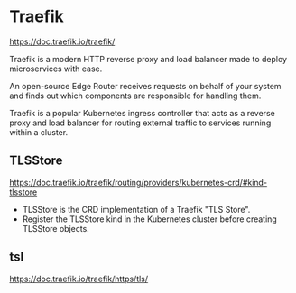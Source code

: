 # Traefik

https://doc.traefik.io/traefik/

Traefik is a modern HTTP reverse proxy and load balancer made to deploy microservices with ease.

An open-source Edge Router receives requests on behalf of your system and finds out which components are responsible for handling them.

Traefik is a popular Kubernetes ingress controller that acts as a reverse proxy and load balancer for routing external traffic to services running within a cluster.

## TLSStore
https://doc.traefik.io/traefik/routing/providers/kubernetes-crd/#kind-tlsstore
- TLSStore is the CRD implementation of a Traefik "TLS Store".
- Register the TLSStore kind in the Kubernetes cluster before creating TLSStore objects.

## tsl
https://doc.traefik.io/traefik/https/tls/

